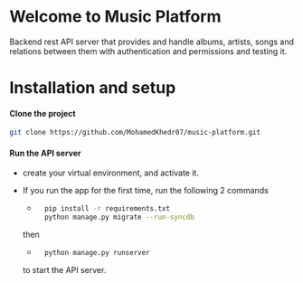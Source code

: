 # Welcome to Music Platform 
Backend rest API server that provides and handle albums, artists, songs and relations between them with authentication and permissions and testing it.
# Installation and setup

#### Clone the project


```Bash
git clone https://github.com/MohamedKhedr07/music-platform.git
```
#### Run the API server
   - create your virtual environment, and activate it.
   
   - If you run the app for the first time, run the following 2 commands
        - ```Bash
            pip install -r requirements.txt
            python manage.py migrate --run-syncdb
            ```
        then
        - ```Bash
            python manage.py runserver
            ```
        to start the API server.

